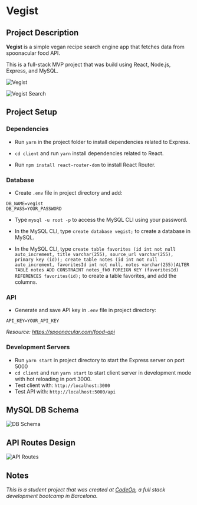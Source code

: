 # Vegist 

## Project Description 

**Vegist** is a simple vegan recipe search engine app that fetches data from spoonacular food API.

This is a full-stack MVP project that was build using React, Node.js, Express, and MySQL.

![Vegist](images/Vegist_main.png)

![Vegist Search](images/Vegist_search.png)

## Project Setup 

### Dependencies

- Run `yarn` in the project folder to install dependencies related to Express.

- `cd client` and run `yarn` install dependencies related to React.

- Run `npm install react-router-dom` to install React Router.

### Database

- Create `.env` file in project directory and add:

```
DB_NAME=vegist
DB_PASS=YOUR_PASSWORD
```
- Type `mysql -u root -p` to access the MySQL CLI using your password.

- In the MySQL CLI, type `create database vegist;` to create a database in MySQL.

- In the MySQL CLI, type `create table favorites (id int not null auto_increment, title varchar(255), source_url varchar(255), primary key (id)); create table notes (id int not null auto_increment, favoritesId int not null, notes varchar(255))ALTER TABLE notes ADD CONSTRAINT notes_fk0 FOREIGN KEY (favoritesId) REFERENCES favorites(id);` to create a table favorites, and add the columns.

### API

- Generate and save API key in `.env` file in project directory:

```
API_KEY=YOUR_API_KEY
```
_Resource: https://spoonacular.com/food-api_

### Development Servers

- Run `yarn start` in project directory to start the Express server on port 5000
- `cd client` and run `yarn start` to start client server in development mode with hot reloading in port 3000.
- Test client with: `http://localhost:3000`
- Test API with: `http://localhost:5000/api`
  
## MySQL DB Schema  

![DB Schema](images/db_schema.png)

## API Routes Design

![API Routes](images/API_routes.png)

## Notes

_This is a student project that was created at [CodeOp](http://codeop.tech), a full stack development bootcamp in Barcelona._

